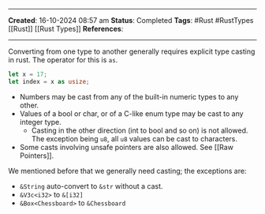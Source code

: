 _____
**Created**: 16-10-2024 08:57 am
**Status**: Completed
**Tags**: #Rust #RustTypes [[Rust]] [[Rust Types]]
**References**: 
______

Converting from one type to another generally requires explicit type casting in rust. The operator for this is `as`.
```rust
let x = 17;
let index = x as usize;
```

- Numbers may be cast from any of the built-in numeric types to any other.
- Values of a bool or char, or of a C-like enum type may be cast to any integer type.
	- Casting in the other direction (int to bool and so on) is not allowed. The exception being `u8`, all `u8` values can be cast to characters.
- Some casts involving unsafe pointers are also allowed. See [[Raw Pointers]].

We mentioned before that we generally need casting; the exceptions are:
- `&String` auto-convert to `&str` without a cast.
- `&V3c<i32>` to `&[i32]`
- `&Box<Chessboard>` to `&Chessboard`